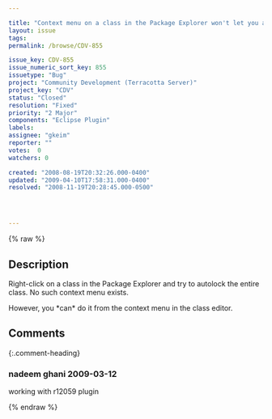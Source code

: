 ```yaml
---

title: "Context menu on a class in the Package Explorer won't let you autolock an entire class"
layout: issue
tags: 
permalink: /browse/CDV-855

issue_key: CDV-855
issue_numeric_sort_key: 855
issuetype: "Bug"
project: "Community Development (Terracotta Server)"
project_key: "CDV"
status: "Closed"
resolution: "Fixed"
priority: "2 Major"
components: "Eclipse Plugin"
labels: 
assignee: "gkeim"
reporter: ""
votes:  0
watchers: 0

created: "2008-08-19T20:32:26.000-0400"
updated: "2009-04-10T17:58:31.000-0400"
resolved: "2008-11-19T20:28:45.000-0500"




---
```


{% raw %}

## Description

<div markdown="1" class="description">

Right-click on a class in the Package Explorer and try to autolock the entire class.  No such context menu exists.

However, you \*can\* do it from the context menu in the class editor.

</div>

## Comments


{:.comment-heading}
### **nadeem ghani** <span class="date">2009-03-12</span>

<div markdown="1" class="comment">

working with r12059 plugin

</div>



{% endraw %}
